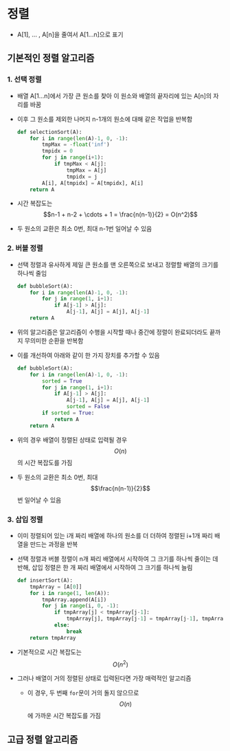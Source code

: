 # 정렬

- A[1], ... , A[n]을 줄여서 A[1...n]으로 표기

## 기본적인 정렬 알고리즘

### 1. 선택 정렬

- 배열 A[1...n]에서 가장 큰 원소를 찾아 이 원소와 배열의 끝자리에 있는 A[n]의 자리를 바꿈

- 이후 그 원소를 제외한 나머지 n-1개의 원소에 대해 같은 작업을 반복함

  ```python
  def selectionSort(A):
      for i in range(len(A)-1, 0, -1):
          tmpMax = -float('inf')
          tmpidx = 0
          for j in range(i+1):
              if tmpMax < A[j]:
                  tmpMax = A[j]
                  tmpidx = j
          A[i], A[tmpidx] = A[tmpidx], A[i]
      return A
  ```

- 시간 복잡도는 $$n-1 + n-2 + \cdots + 1 = \frac{n(n-1)}{2} = O(n^2)$$

- 두 원소의 교환은 최소 0번, 최대 n-1번 일어날 수 있음



### 2. 버블 정렬

- 선택 정렬과 유사하게 제일 큰 원소를 맨 오른쪽으로 보내고 정렬할 배열의 크기를 하나씩 줄임

  ```python
  def bubbleSort(A):
      for i in range(len(A)-1, 0, -1):
          for j in range(1, i+1):
              if A[j-1] > A[j]:
                  A[j-1], A[j] = A[j], A[j-1]
      return A
  ```

- 위의 알고리즘은 알고리즘이 수행을 시작할 때나 중간에 정렬이 완료되더라도 끝까지 무의미한 순환을 반복함

- 이를 개선하여 아래와 같이 한 가지 장치를 추가할 수 있음

  ```python
  def bubbleSort(A):
      for i in range(len(A)-1, 0, -1):
          sorted = True
          for j in range(1, i+1):
              if A[j-1] > A[j]:
                  A[j-1], A[j] = A[j], A[j-1]
                  sorted = False
          if sorted = True:
              return A
      return A
  ```

- 위의 경우 배열이 정렬된 상태로 입력될 경우 $$O(n)$$의 시간 복잡도를 가짐
- 두 원소의 교환은 최소 0번, 최대 $$\frac{n(n-1)}{2}$$번 일어날 수 있음



### 3. 삽입 정렬

- 이미 정렬되어 있는 i개 짜리 배열에 하나의 원소를 더 더하여 정렬된 i+1개 짜리 배열을 만드는 과정을 반복

- 선택 정렬과 버블 정렬이 n개 짜리 배열에서 시작하여 그 크기를 하나씩 줄이는 데 반해, 삽입 정렬은 한 개 짜리 배열에서 시작하여 그 크기를 하나씩 늘림

  ```python
  def insertSort(A):
      tmpArray = [A[0]]
      for i in range(1, len(A)):
          tmpArray.append(A[i])
          for j in range(i, 0, -1):
              if tmpArray[j] < tmpArray[j-1]:
                  tmpArray[j], tmpArray[j-1] = tmpArray[j-1], tmpArray[j]
              else:
                  break
      return tmpArray
  ```

- 기본적으로 시간 복잡도는 $$O(n^2)$$
- 그러나 배열이 거의 정렬된 상태로 입력된다면 가장 매력적인 알고리즘
  - 이 경우, 두 번째 `for`문이 거의 돌지 않으므로 $$O(n)$$에 가까운 시간 복잡도를 가짐



## 고급 정렬 알고리즘





